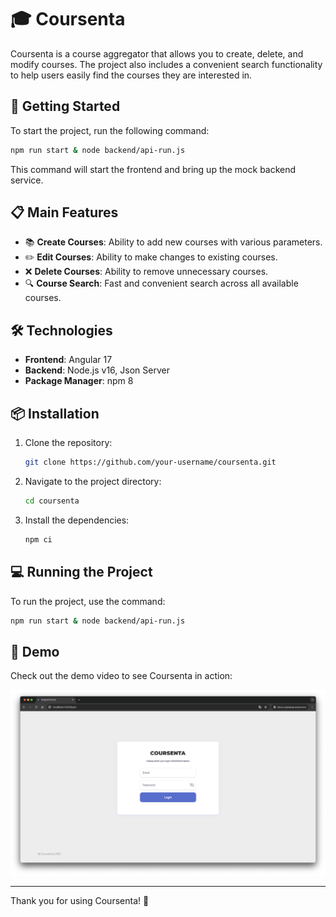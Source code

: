 # 🎓 Coursenta

Coursenta is a course aggregator that allows you to create, delete, and modify courses. The project also includes a convenient search functionality to help users easily find the courses they are interested in.

## 🚀 Getting Started

To start the project, run the following command:

```bash
npm run start & node backend/api-run.js
```

This command will start the frontend and bring up the mock backend service.

## 📋 Main Features

- 📚 **Create Courses**: Ability to add new courses with various parameters.
- ✏️ **Edit Courses**: Ability to make changes to existing courses.
- ❌ **Delete Courses**: Ability to remove unnecessary courses.
- 🔍 **Course Search**: Fast and convenient search across all available courses.

## 🛠️ Technologies

- **Frontend**: Angular 17
- **Backend**: Node.js v16, Json Server
- **Package Manager**: npm 8


## 📦 Installation

1. Clone the repository:
   ```bash
   git clone https://github.com/your-username/coursenta.git
   ```
2. Navigate to the project directory:
   ```bash
   cd coursenta
   ```
3. Install the dependencies:
   ```bash
   npm ci
   ```

## 💻 Running the Project

To run the project, use the command:

```bash
npm run start & node backend/api-run.js
```

## 🎥 Demo

Check out the demo video to see Coursenta in action:

[![Coursenta Demo](video/image.png)](video/demo.mp4)

---

Thank you for using Coursenta! 🎉
